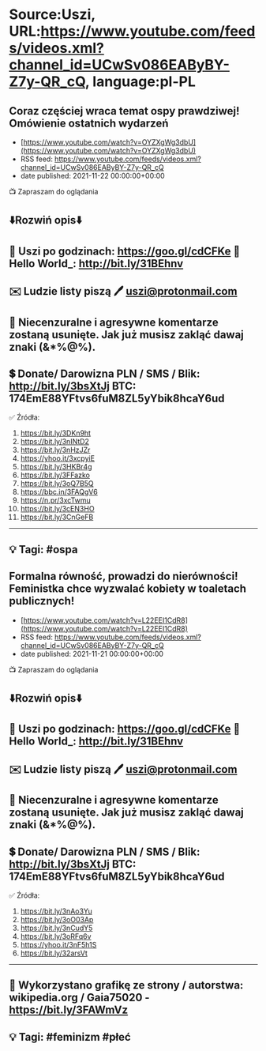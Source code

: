 # Source:Uszi, URL:https://www.youtube.com/feeds/videos.xml?channel_id=UCwSv086EAByBY-Z7y-QR_cQ, language:pl-PL

## Coraz częściej wraca temat ospy prawdziwej! Omówienie ostatnich wydarzeń
 - [https://www.youtube.com/watch?v=OYZXgWg3dbU](https://www.youtube.com/watch?v=OYZXgWg3dbU)
 - RSS feed: https://www.youtube.com/feeds/videos.xml?channel_id=UCwSv086EAByBY-Z7y-QR_cQ
 - date published: 2021-11-22 00:00:00+00:00

📺 Zapraszam do oglądania

⬇️Rozwiń opis⬇️
------------------------------------------------------------
👀 Uszi po godzinach: https://goo.gl/cdCFKe
👀 Hello World_: http://bit.ly/31BEhnv
------------------------------------------------------------
✉️ Ludzie listy piszą 
🖊️ uszi@protonmail.com
------------------------------------------------------------
👺 Niecenzuralne i agresywne komentarze zostaną usunięte.  Jak już musisz zakląć dawaj znaki (&*%@%).
------------------------------------------------------------
💲 Donate/ Darowizna
PLN / SMS / Blik: http://bit.ly/3bsXtJj
BTC: 174EmE88YFtvs6fuM8ZL5yYbik8hcaY6ud
-------------------------------------------------------------
✅ Źródła:
1. https://bit.ly/3DKn9ht
2. https://bit.ly/3nINtD2
3. https://bit.ly/3nHzJZr
4. https://yhoo.it/3xcpyiE
5. https://bit.ly/3HKBr4g
6. https://bit.ly/3FFazko
7. https://bit.ly/3oQ7B5Q
8. https://bbc.in/3FAQgV6
9. https://n.pr/3xcTwmu
10. https://bit.ly/3cEN3HO
11. https://bit.ly/3CnGeFB
---------------------------------------------------------------
💡 Tagi: #ospa
--------------------------------------------------------------

## Formalna równość, prowadzi do nierówności! Feministka chce wyzwalać kobiety w toaletach publicznych!
 - [https://www.youtube.com/watch?v=L22EEI1CdR8](https://www.youtube.com/watch?v=L22EEI1CdR8)
 - RSS feed: https://www.youtube.com/feeds/videos.xml?channel_id=UCwSv086EAByBY-Z7y-QR_cQ
 - date published: 2021-11-21 00:00:00+00:00

📺 Zapraszam do oglądania

⬇️Rozwiń opis⬇️
------------------------------------------------------------
👀 Uszi po godzinach: https://goo.gl/cdCFKe
👀 Hello World_: http://bit.ly/31BEhnv
------------------------------------------------------------
✉️ Ludzie listy piszą 
🖊️ uszi@protonmail.com
------------------------------------------------------------
👺 Niecenzuralne i agresywne komentarze zostaną usunięte.  Jak już musisz zakląć dawaj znaki (&*%@%).
------------------------------------------------------------
💲 Donate/ Darowizna
PLN / SMS / Blik: http://bit.ly/3bsXtJj
BTC: 174EmE88YFtvs6fuM8ZL5yYbik8hcaY6ud
-------------------------------------------------------------
✅ Źródła:
1. https://bit.ly/3nAo3Yu
2. https://bit.ly/3oO03Ap
3. https://bit.ly/3nCudY5
4. https://bit.ly/3oRFq6v
5. https://yhoo.it/3nF5h1S
6. https://bit.ly/32arsVt
---------------------------------------------------------------
🎴 Wykorzystano grafikę ze strony / autorstwa: 
wikipedia.org / Gaia75020 - https://bit.ly/3FAWmVz
---------------------------------------------------------------
💡 Tagi: #feminizm #płeć
--------------------------------------------------------------

